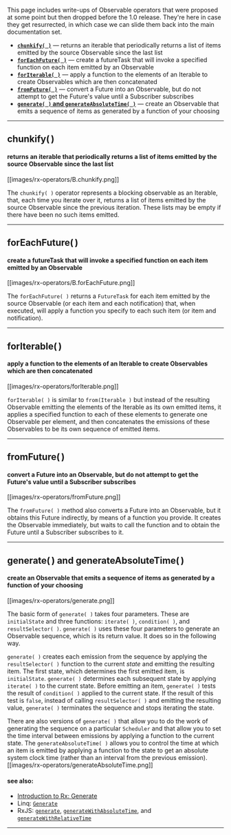 This page includes write-ups of Observable operators that were proposed at some point but then dropped before the 1.0 release.  They're here in case they get resurrected, in which case we can slide them back into the main documentation set.

* [**`chunkify( )`**](Phantom-Operators#wiki-chunkify) — returns an iterable that periodically returns a list of items emitted by the source Observable since the last list
* [**`forEachFuture( )`**](Phantom-Operators#wiki-foreachfuture) — create a futureTask that will invoke a specified function on each item emitted by an Observable
* [**`forIterable( )`**](Phantom-Operators#wiki-foriterable) — apply a function to the elements of an Iterable to create Observables which are then concatenated
* [**`fromFuture( )`**](Phantom-Operators#wiki-fromfuture) — convert a Future into an Observable, but do not attempt to get the Future's value until a Subscriber subscribes
* [**`generate( )` and `generateAbsoluteTime( )`**](Phantom-Operators#wiki-generate-and-generateabsolutetime) — create an Observable that emits a sequence of items as generated by a function of your choosing
***

## chunkify( )
#### returns an iterable that periodically returns a list of items emitted by the source Observable since the last list
[[images/rx-operators/B.chunkify.png]]

The `chunkify( )` operator represents a blocking observable as an Iterable, that, each time you iterate over it, returns a list of items emitted by the source Observable since the previous iteration. These lists may be empty if there have been no such items emitted.

***

## forEachFuture( )
#### create a futureTask that will invoke a specified function on each item emitted by an Observable 
[[images/rx-operators/B.forEachFuture.png]]

The `forEachFuture( )` returns a `FutureTask` for each item emitted by the source Observable (or each item and each notification) that, when executed, will apply a function you specify to each such item (or item and notification).

***

## forIterable( )
#### apply a function to the elements of an Iterable to create Observables which are then concatenated
[[images/rx-operators/forIterable.png]]

`forIterable( )` is similar to `from(Iterable )` but instead of the resulting Observable emitting the elements of the Iterable as its own emitted items, it applies a specified function to each of these elements to generate one Observable per element, and then concatenates the emissions of these Observables to be its own sequence of emitted items.

***

## fromFuture( )
#### convert a Future into an Observable, but do not attempt to get the Future's value until a Subscriber subscribes
[[images/rx-operators/fromFuture.png]]

The `fromFuture( )` method also converts a Future into an Observable, but it obtains this Future indirectly, by means of a function you provide. It creates the Observable immediately, but waits to call the function and to obtain the Future until a Subscriber subscribes to it.

***

## generate( ) and generateAbsoluteTime( )
#### create an Observable that emits a sequence of items as generated by a function of your choosing
[[images/rx-operators/generate.png]]

The basic form of `generate( )` takes four parameters. These are `initialState` and three functions: `iterate( )`, `condition( )`, and `resultSelector( )`. `generate( )` uses these four parameters to generate an Observable sequence, which is its return value. It does so in the following way.

`generate( )` creates each emission from the sequence by applying the `resultSelector( )` function to the current _state_ and emitting the resulting item. The first state, which determines the first emitted item, is `initialState`. `generate( )` determines each subsequent state by applying `iterate( )` to the current state. Before emitting an item, `generate( )` tests the result of `condition( )` applied to the current state. If the result of this test is `false`, instead of calling `resultSelector( )` and emitting the resulting value, `generate( )` terminates the sequence and stops iterating the state.

There are also versions of `generate( )` that allow you to do the work of generating the sequence on a particular `Scheduler` and that allow you to set the time interval between emissions by applying a function to the current state. The `generateAbsoluteTime( )` allows you to control the time at which an item is emitted by applying a function to the state to get an absolute system clock time (rather than an interval from the previous emission).
[[images/rx-operators/generateAbsoluteTime.png]]

#### see also:
* <a href="http://www.introtorx.com/Content/v1.0.10621.0/04_CreatingObservableSequences.html#ObservableGenerate">Introduction to Rx: Generate</a>
* Linq: <a href="http://msdn.microsoft.com/en-us/library/system.reactive.linq.observable.generate.aspx">`Generate`</a>
* RxJS: <a href="https://github.com/Reactive-Extensions/RxJS/blob/master/doc/api/core/observable.md#rxobservablegenerateinitialstate-condition-iterate-resultselector-scheduler">`generate`</a>, <a href="https://github.com/Reactive-Extensions/RxJS/blob/master/doc/api/core/observable.md#rxobservablegeneratewithabsolutetimeinitialstate-condition-iterate-resultselector-timeselector-scheduler">`generateWithAbsoluteTime`</a>, and <a href="https://github.com/Reactive-Extensions/RxJS/blob/master/doc/api/core/observable.md#rxobservablegeneratewithrelativetimeinitialstate-condition-iterate-resultselector-timeselector-scheduler">`generateWithRelativeTime`</a>

***
